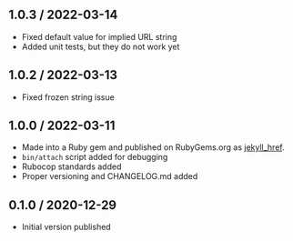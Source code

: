 ## 1.0.3 / 2022-03-14
  * Fixed default value for implied URL string
  * Added unit tests, but they do not work yet

## 1.0.2 / 2022-03-13
  * Fixed frozen string issue

## 1.0.0 / 2022-03-11
  * Made into a Ruby gem and published on RubyGems.org as [jekyll_href](https://rubygems.org/gems/jekyll_href).
  * `bin/attach` script added for debugging
  * Rubocop standards added
  * Proper versioning and CHANGELOG.md added

## 0.1.0 / 2020-12-29
  * Initial version published
